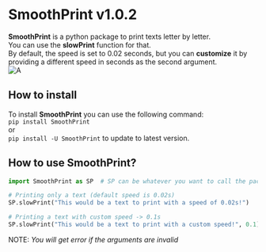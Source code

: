 # SmoothPrint v1.0.2
**SmoothPrint** is a python package to print texts letter by letter. <br/>
You can use the **slowPrint** function for that. <br/>
By default, the speed is set to 0.02 seconds, but you can **customize** it by providing a different speed in seconds as the second argument. <br/>
![A](https://media0.giphy.com/media/v1.Y2lkPTc5MGI3NjExM2Z2ZXVjbTgweGdxY2Y1bzN6NGlidG1jMGh6OWZlMm83amhhbXRuayZlcD12MV9pbnRlcm5hbF9naWZfYnlfaWQmY3Q9Zw/1NE8pz1zbffBvcnY7w/giphy.gif)

## How to install
To install **SmoothPrint** you can use the following command: <br/>
```pip install SmoothPrint``` <br/>
or <br/>
```pip install -U SmoothPrint``` to update to latest version.

## How to use SmoothPrint?
```python
import SmoothPrint as SP  # SP can be whatever you want to call the package

# Printing only a text (default speed is 0.02s)
SP.slowPrint("This would be a text to print with a speed of 0.02s!")

# Printing a text with custom speed -> 0.1s
SP.slowPrint("This would be a text to print with a custom speed!", 0.1)
```
NOTE: _You will get error if the arguments are invalid_ 


